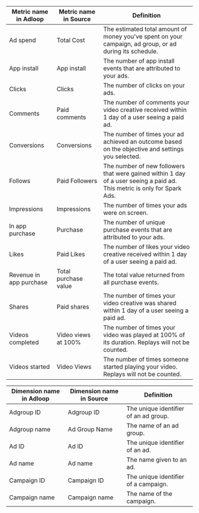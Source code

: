 

|  **Metric name in Adloop**  |  **Metric name in Source**  |  **Definition**  | 
|  --- |  --- |  --- | 
| Ad spend | Total Cost | The estimated total amount of money you've spent on your campaign, ad group, or ad during its schedule. | 
| App install | App install | The number of app install events that are attributed to your ads. | 
| Clicks | Clicks | The number of clicks on your ads. | 
|  Comments | Paid comments | The number of comments your video creative received within 1 day of a user seeing a paid ad. | 
|   Conversions | Conversions | The number of times your ad achieved an outcome based on the objective and settings you selected. | 
|   Follows | Paid Followers | The number of new followers that were gained within 1 day of a user seeing a paid ad. This metric is only for Spark Ads. | 
|    Impressions | Impressions | The number of times your ads were on screen. | 
|   In app purchase | Purchase | The number of unique purchase events that are attributed to your ads. | 
|   Likes | Paid Likes | The number of likes your video creative received within 1 day of a user seeing a paid ad. | 
|   Revenue in app purchase | Total purchase value | The total value returned from all purchase events.  | 
|   Shares | Paid shares | The number of times your video creative was shared within 1 day of a user seeing a paid ad. | 
|   Videos completed | Video views at 100% | The number of times your video was played at 100% of its duration. Replays will not be counted. | 
|   Videos started | Video Views | The number of times someone started playing your video. Replays will not be counted. | 



|  **Dimension name in Adloop**  |  **Dimension name in Source**  |  **Definition**  | 
|  --- |  --- |  --- | 
|   Adgroup ID | Adgroup ID | The unique identifier of an ad group. | 
|   Adgroup name | Ad Group Name | The name of an ad group. | 
|   Ad ID | Ad ID | The unique identifier of an ad. | 
|   Ad name | Ad name | The name given to an ad. | 
|   Campaign ID | Campaign ID | The unique identifier of a campaign. | 
|   Campaign name | Campaign name | The name of the campaign. | 





